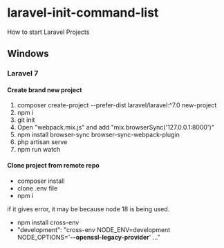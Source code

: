 # laravel-init-command-list
How to start Laravel Projects

## Windows

### Laravel 7

#### Create brand new project

1. composer create-project --prefer-dist laravel/laravel:^7.0 new-project
2. npm i
3. git init
4. Open "webpack.mix.js" and add "mix.browserSync('127.0.0.1:8000')"
5. npm install browser-sync browser-sync-webpack-plugin
6. php artisan serve
7. npm run watch

#### Clone project from remote repo

* composer install
* clone .env file
* npm i



if it gives error, it may be because node 18 is being used. 
* npm install cross-env
* "development": "cross-env NODE_ENV=development NODE_OPTIONS='**--openssl-legacy-provider**' ..."
